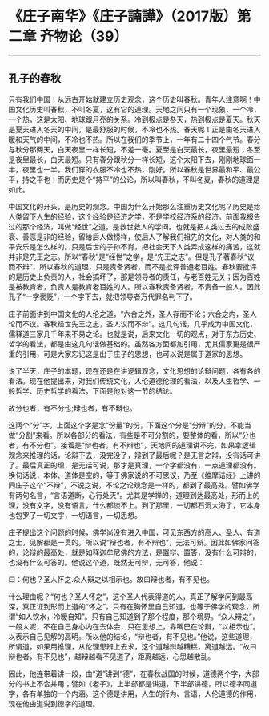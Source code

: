 # 《庄子南华》《庄子諵譁》（2017版）第二章 齐物论（39）

------

## 孔子的春秋

只有我们中国！从远古开始就建立历史观念，这个历史叫春秋。青年人注意啊！中国文化历史叫春秋，不叫冬夏，这有它的道理。天地之间只有一个现象，一个冷，一个热，这是太阳、地球跟月亮的关系。冷到极点是冬天，热到极点是夏天。秋天是夏天进入冬天的中间，是最舒服的时候，不冷也不热。春天呢！正是由冬天进入暖和天气的中间，不冷也不热。所以在我们的季节上，一年有二十四个气节。春分与秋分那两天，白天夜里一样长短，不差一毫。夏至是白天最长，夜里最短；冬至是夜里最长，白天最短。只有春分跟秋分一样长短，这个太阳下去，刚刚地球面一半，夜里也一半，我们穿的衣服不冷也不热，刚好。所以春秋是世界最和平、最公平，持之平也！而历史是个“持平”的公论，所以叫春秋，不叫冬夏，春秋的道理是如此。

中国文化的开头，是历史的观念。中国为什么开始那么注重历史文化呢？历史是给人类留下人生的经验，这个经验是经济之学，不是学校经济系的经济。前面我报告过的那个经济，叫做“经世”之道，是救世救人的学问。也就是把人类过去的成败盛衰、善恶是非的经验，留给后人做榜样，使后人了解我们祖先的文化，对人类的和平安乐是怎么样的。只是后世的子孙不肖，把社会天下人类弄成这样的痛苦，这就并非是先王之志。所以“春秋”是“经世”之学，是“先王之志”。但是孔子著春秋“议而不辩”，所以春秋的道理，只是责备贤者，而不是批评普通老百姓。春秋要批评的是历史上负责的人，社会搞坏了，那是领导者的责任，与老百姓无关；因为百姓是被教育者，负责人是教育老百姓的人。所以春秋责备贤者，不责备一般人。因此孔子“一字褒贬”，一个字下去，就把领导者万代罪名判下了。

庄子前面讲到中国文化的人伦之道，“六合之外，圣人存而不论；六合之内，圣人论而不议。春秋经世先王之志，圣人议而不辩”。这几句话，几乎成为中国文化，儒释道三家几千年来不易之论。也就是说，后来文化一切的观点，对于东方历史、哲学的看法，都是由这几句话做基础的。虽然各方面都加引用，尤其儒家更是很严重的引用，可是大家忘记这是出于庄子的思想，也可以说是属于道家的思想。

说了半天，庄子的本题，现在还是在讲逻辑观念，文化思想的论辩问题，各有各的看法。现在他提出来，对我们传统文化，人伦道德伦理的看法，以及人生哲学、一般哲学、历史哲学的看法，下面是他对这一节的结论。

故分也者，有不分也;辩也者，有不辩也。

这两个“分”字，上面这个字是念“份量”的份，下面这个分是“分辩”的分，不能当做“分割”来看。所以各部分的看法，有些是不可分割的，要整体的看，所以“分也者，有不分也”。接着是“辩也者，有不辩也”，天地间的道理讲不完，如果拿逻辑观念来推理的话，论辩下去，没完没了，辩到了最后呢？是无言之辩，没有话可讲了。最后真正的理，是无话可说，那才是真理，一个字都没有，一点道理都没有。换句话说，本体、道体是空的，等于佛家说的不可思议，乃至《维摩诘经》上讲的同庄子这个“不辩”，不说之说，不论之论观念是一样的，都到了最高处。譬如佛学有两句名言，“言语道断，心行处灭”。尤其是学禅的，道理到达最高处，形而上的理，没有文字，没有语言，什么都谈不上。到了那里，一切都石沉大海了，它本身也包罗了一切文字，一切语言，一切思想。

庄子提出这个问题的时候，佛学尚没有进入中国，可见东西方的高人、圣人、有道之士，见解都是一贯的。所以说“辩也者，有不辩也”，无法可辩。因此如佛家问答的，论辩的最高处，就是如释迦牟尼佛的方法，是置辩、置答，没有什么可辩的，也没有什么可答的。他说这个道，既然无可辩，无可答，他说：

曰：何也？圣人怀之.众人辩之以相示也。故曰辩也者，有不见也。

什么理由呢？“何也？圣人怀之”，这个圣人代表得道的人，真正了解学问到最高深，真正证到形而上道的“怀之”，只有在胸怀里自己知道，也等于佛学的观念，所谓“如人饮水，冷暧自知”。只有自己知道到了那个程度，那个境界。“众人辩之”，一般人呢，不在自己身心内在去体会，只在思想上，靠嘴巴在论辩，“以相示也”。以表示自己见解的高明。所以他的结论，“辩也者，有不见也。”他说，这些道理，所谓道，如果用推理，从伦理思辨上去求，这个道越辩越糟糕，离道越远。“故曰辩也者，有不见也”，越辩越看不见道了，距离越远，心思越散乱。

因此，他连带着讲一段，由“道”讲到“德”，在春秋战国的时候，道德两个字，大部分的书上不合并用；譬如《老子》，上半部都是讲道，下半部讲德，所以德字同道字，各有单独的一个内涵。这个德是讲用，人生的行为、言语，人伦道德的作用，现在他由道说到德字的道理。